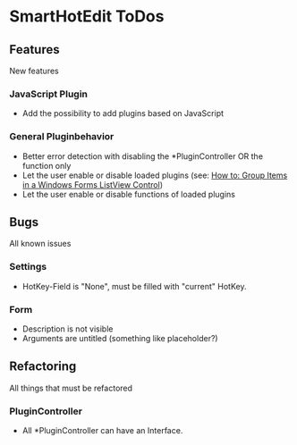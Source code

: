 # SmartHotEdit ToDos

## Features
New features
### JavaScript Plugin
* Add the possibility to add plugins based on JavaScript

### General Pluginbehavior
* Better error detection with disabling the *PluginController OR the function only
* Let the user enable or disable loaded plugins (see: [How to: Group Items in a Windows Forms ListView Control](https://msdn.microsoft.com/en-us/library/ezh1batz.aspx))
* Let the user enable or disable functions of loaded plugins

## Bugs
All known issues
### Settings
* HotKey-Field is "None", must be filled with "current" HotKey.

### Form
* Description is not visible
* Arguments are untitled (something like placeholder?)

## Refactoring
All things that must be refactored
### PluginController
* All *PluginController can have an Interface.